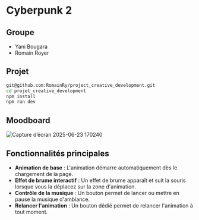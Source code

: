 # Cyberpunk 2

## Groupe

- Yani Bougara
- Romain Royer

## Projet

```bash
git@github.com:RomainRy/project_creative_development.git
cd projet_creative_development
npm install
npm run dev
```

## Moodboard
![Capture d’écran 2025-06-23 170240](https://github.com/user-attachments/assets/9ef3bd1b-6407-4650-91a3-e8372516c30c)

## Fonctionnalités principales

- **Animation de base** : L'animation démarre automatiquement dès le chargement de la page.
- **Effet de brume interactif** : Un effet de brume apparaît et suit la souris lorsque vous la déplacez sur la zone d'animation.
- **Contrôle de la musique** : Un bouton permet de lancer ou mettre en pause la musique d'ambiance.
- **Relancer l'animation** : Un bouton dédié permet de relancer l'animation à tout moment.

